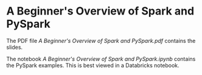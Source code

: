 # A Beginner's Overview of Spark and PySpark
The PDF file *A Beginner's Overview of Spark and PySpark.pdf* contains the slides.

The notebook *A Beginner's Overview of Spark and PySpark.ipynb* contains the PySpark examples.
This is best viewed in a Databricks notebook.
